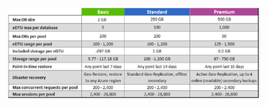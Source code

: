 ![エラスティック データベース プールのサービス階層](./media/sql-database-service-tiers-table-elastic-db-pools/sql-database-service-tiers-table-elastic-db-pools.png)





